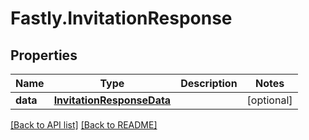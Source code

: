 # Fastly.InvitationResponse

## Properties

Name | Type | Description | Notes
------------ | ------------- | ------------- | -------------
**data** | [**InvitationResponseData**](InvitationResponseData.md) |  | [optional] 



[[Back to API list]](../../README.md#endpoints) [[Back to README]](../../README.md)
